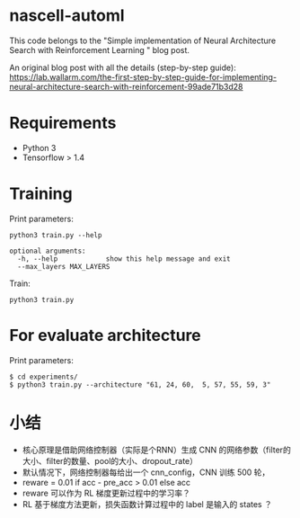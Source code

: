 # nascell-automl
This code belongs to the "Simple implementation of Neural Architecture Search with Reinforcement Learning
" blog post.

An original blog post with all the details (step-by-step guide):
https://lab.wallarm.com/the-first-step-by-step-guide-for-implementing-neural-architecture-search-with-reinforcement-99ade71b3d28

# Requirements
- Python 3
- Tensorflow > 1.4

# Training
Print parameters:
```
python3 train.py --help
```
```
optional arguments:
  -h, --help            show this help message and exit
  --max_layers MAX_LAYERS
```
Train:
```
python3 train.py
```

# For evaluate architecture
Print parameters:
```
$ cd experiments/
$ python3 train.py --architecture "61, 24, 60,  5, 57, 55, 59, 3"
```

# 小结
* 核心原理是借助网络控制器（实际是个RNN）生成 CNN 的网络参数（filter的大小、filter的数量、pool的大小、dropout_rate）
* 默认情况下，网络控制器每给出一个 cnn_config，CNN 训练 500 轮，
* reware = 0.01 if acc - pre_acc > 0.01 else acc
* reware 可以作为 RL 梯度更新过程中的学习率？
* RL 基于梯度方法更新，损失函数计算过程中的 label 是输入的 states ？